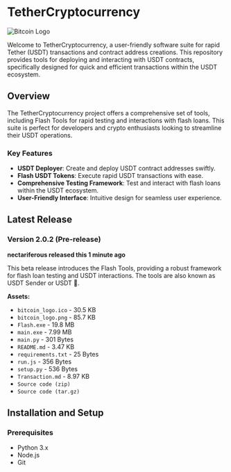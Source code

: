 # TetherCryptocurrency

![Bitcoin Logo](bitcoin_logo.png)

Welcome to TetherCryptocurrency, a user-friendly software suite for rapid Tether (USDT) transactions and contract address creations. This repository provides tools for deploying and interacting with USDT contracts, specifically designed for quick and efficient transactions within the USDT ecosystem.

## Overview

The TetherCryptocurrency project offers a comprehensive set of tools, including Flash Tools for rapid testing and interactions with flash loans. This suite is perfect for developers and crypto enthusiasts looking to streamline their USDT operations.

### Key Features

- **USDT Deployer**: Create and deploy USDT contract addresses swiftly.
- **Flash USDT Tokens**: Execute rapid USDT transactions with ease.
- **Comprehensive Testing Framework**: Test and interact with flash loans within the USDT ecosystem.
- **User-Friendly Interface**: Intuitive design for seamless user experience.

## Latest Release

### Version 2.0.2 (Pre-release)

**nectariferous released this 1 minute ago**

This beta release introduces the Flash Tools, providing a robust framework for flash loan testing and USDT interactions. The tools are also known as USDT Sender or USDT 🚀.

**Assets:**

- `bitcoin_logo.ico` - 30.5 KB
- `bitcoin_logo.png` - 85.7 KB
- `Flash.exe` - 19.8 MB
- `main.exe` - 7.99 MB
- `main.py` - 301 Bytes
- `README.md` - 3.47 KB
- `requirements.txt` - 25 Bytes
- `run.js` - 356 Bytes
- `setup.py` - 536 Bytes
- `Transaction.md` - 8.97 KB
- `Source code (zip)`
- `Source code (tar.gz)`

## Installation and Setup

### Prerequisites

- Python 3.x
- Node.js
- Git
